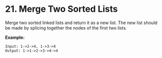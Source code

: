 # 21. Merge Two Sorted Lists

Merge two sorted linked lists and return it as a new list. The new list
should be made by splicing together the nodes of the first two lists.

__Example:__

```
Input: 1->2->4, 1->3->4
Output: 1->1->2->3->4->4
```
